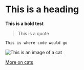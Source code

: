 # This is a heading

**This is a bold test**

> This is a quote

```
This is where code would go
```

![This is an image of a cat]('https://www.google.com/url?sa=i&url=https%3A%2F%2Fgiphy.com%2Fexplore%2Fwhat-cat&psig=AOvVaw1jS8igkTi0P-NWldhPafhP&ust=1712723069448000&source=images&cd=vfe&opi=89978449&ved=0CBEQjRxqFwoTCMi-6-KktIUDFQAAAAAdAAAAABAH')

[More on cats](factsoncats.md)